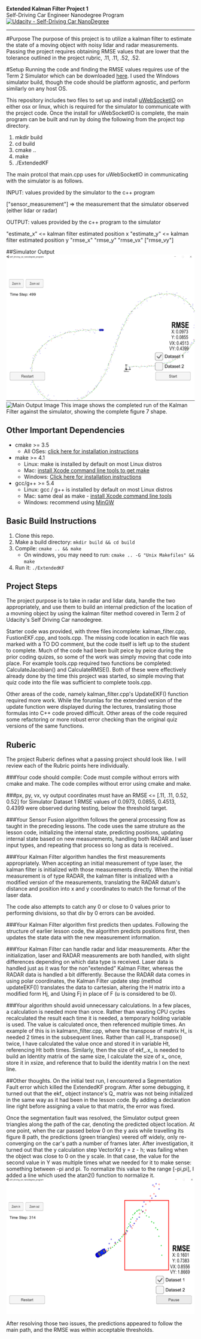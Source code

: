 **Extended Kalman Filter Project 1**  
Self-Driving Car Engineer Nanodegree Program
[![Udacity - Self-Driving Car NanoDegree](https://s3.amazonaws.com/udacity-sdc/github/shield-carnd.svg)](http://www.udacity.com/drive)

[image1]: ./EKFProjectOutput2.png "Successfull output"
[image2]: ./EKFProjectOutput3.png "Angle Problem"
---
#Purpose
The purpose of this project is to utilize a kalman filter to estimate the state of a moving object with noisy lidar and radar measurements. Passing the project requires obtaining RMSE values that are lower that the tolerance outlined in the project rubric, .11, .11, .52, .52. 

#Setup
Running the code and finding the RMSE values requires use of the Term 2 Simulator which can be downloaded [here](https://github.com/udacity/self-driving-car-sim/releases).  I used the Windows simulator build, though the code should be platform agnostic, and perform similarly on any host OS.

This repository includes two files to set up and install [uWebSocketIO](https://github.com/uWebSockets/uWebSockets) on either osx or linux, which is required for the simulator to communicate with the project code.  Once the install for uWebSocketIO is complete, the main program can be built and run by doing the following from the project top directory.

1. mkdir build
2. cd build
3. cmake ..
4. make
5. ./ExtendedKF

The main protcol that main.cpp uses for uWebSocketIO in communicating with the simulator is as follows.

INPUT: values provided by the simulator to the c++ program

["sensor_measurement"] => the measurement that the simulator observed (either lidar or radar)

OUTPUT: values provided by the c++ program to the simulator

"estimate_x" <= kalman filter estimated position x
"estimate_y" <= kalman filter estimated position y
"rmse_x"
"rmse_y"
"rmse_vx"
["rmse_vy"]

##Simulator Output
![alt text][image1]
<img src="EKFProjectOutput2.ppg" width="480" alt="Main Output Image" />
This image shows the completed run of the Kalman Filter against the simulator, showing the complete figure 7 shape.

## Other Important Dependencies

* cmake >= 3.5
  * All OSes: [click here for installation instructions](https://cmake.org/install/)
* make >= 4.1
  * Linux: make is installed by default on most Linux distros
  * Mac: [install Xcode command line tools to get make](https://developer.apple.com/xcode/features/)
  * Windows: [Click here for installation instructions](http://gnuwin32.sourceforge.net/packages/make.htm)
* gcc/g++ >= 5.4
  * Linux: gcc / g++ is installed by default on most Linux distros
  * Mac: same deal as make - [install Xcode command line tools](https://developer.apple.com/xcode/features/)
  * Windows: recommend using [MinGW](http://www.mingw.org/)

## Basic Build Instructions

1. Clone this repo.
2. Make a build directory: `mkdir build && cd build`
3. Compile: `cmake .. && make` 
   * On windows, you may need to run: `cmake .. -G "Unix Makefiles" && make`
4. Run it: `./ExtendedKF `

## Project Steps

The project purpose is to take in radar and lidar data, handle the two appropriately, and use them to build an internal prediction of the location of a movning object by using the kalman filter method covered in Term 2 of Udacity's Self Driving Car nanodegree.

Starter code was provided, with three files incomplete: kalman_filter.cpp, FustionEKF.cpp, and tools.cpp.  The missing code location in each file was marked with a TO DO comment, but the code itself is left up to the student to complete.  Much of the code had been built peice by peice during the prior coding quizes, so some of the work was simply moving that code into place.  For example tools.cpp required two functions be completed: CalculateJacobian() and CalculateRMSE().  Both of these were effectively already done by the time this project was started, so simple moving that quiz code into the file was sufficient to complete tools.cpp.

Other areas of the code, namely kalman_filter.cpp's UpdateEKF() function required more work.  While the forumlas for the extended version of the update function were displayed during the lectures, translating those formulas into C++ code proved difficult.  Other areas of the code required some refactoring or more robust error checking than the original quiz versions of the same functions.

## Ruberic

The project Ruberic defines what a passing project should look like.  I will review each of the Rubric points here individually.

###Your code should compile: Code must compile without errors with cmake and make.
The code compiles without error using cmake and make.

###px, py, vx, vy output coordinates must have an RMSE <= [.11, .11, 0.52, 0.52] for Simulator Dataset 1
RMSE values of 0.0973, 0.0855, 0.4513, 0.4399 were observed during testing, below the threshold target.

###Your Sensor Fusion algorithm follows the general processing flow as taught in the preceding lessons.
The code uses the same struture as the lesson code, initializing the internal state, predicting positions, updating internal state based on new measurements, handling both RADAR and laser input types, and repeating that process so long as data is received..

###Your Kalman Filter algorithm handles the first measurements appropriately.
When accepting an initial measurement of type laser, the kalman filter is initialized with those measurements directly.  When the initial measurement is of type RADAR, the kalman filter is initialized with a modified version of the measurements, translating the RADAR datum's distance and position into x and y coordinates to match the format of the laser data.

The code also attempts to catch any 0 or close to 0 values prior to performing divisions, so that div by 0 errors can be avoided.

###Your Kalman Filter algorithm first predicts then updates.
Following the structure of earlier lesson code, the algorithm predicts positions first, then updates the state data with the new measurement information.

###Your Kalman Filter can handle radar and lidar measurements.
After the initialization, laser and RADAR measurements are both handled, with slight differences depending on which data type is received.  Laser data is handled just as it was for the non"extended" Kalman Filter, whereas the RADAR data is handled a bit differently.  Because the RADAR data comes in using polar coordinates, the Kalman Filter update step (method updateEKF()) translates the data to cartesian, altering the H matrix into a modified form Hj, and Using Fj in place of F (u is considered to be 0).  

###Your algorithm should avoid unnecessary calculations.
In a few places, a calculation is needed more than once.  Rather than wasting CPU cycles recalculated the result each time it is needed, a temporary holding variable is used.  The value is calculated once, then referenced multiple times.  An example of this is in kalmann_filter.cpp, where the transpose of matrix H_ is needed 2 times in the subsequent lines.  Rather than call H_.transpose() twice, I have calculated the value once and stored it in variable Ht, referencing Ht both times.  Similarly, then the size of ekf_.x_ is needed to build an Identity matrix of the same size, I calculate the size of x_ once, store it in xsize, and reference that to build the identity matrix I on the next line.

##Other thoughts.
On the initial test run, I encountered a Segmentation Fault error which killed the ExtendedKF program.  After some debugging, it turned out that the ekf_ object instance's Q_ matrix was not being initialized in the same way as it had been in the lesson code.  By adding a declaration line right before assigning a value to that matrix, the error was fixed.

Once the segmentation fault was resolved, the Simulator output green triangles along the path of the car, denoting the predicted object location.  At one point, when the car passed below 0 on the y axis while travelling its figure 8 path, the predictions (green triangles) veered off widely, only re-converging on the car's path a number of frames later.  After investigation, it turned out that the y calculation step VectorXd y = z - h; was failing when the object was close to 0 on the y scale.  In that case, the value for the second value in Y was multiple times what we needed for it to make sense: something between -pi and pi.  To normalize this value to the range [-pi,pi], I added a line which used the atan2() function to normalize it.
![alt text][image2]

After resolving those two issues, the predictions appeared to follow the main path, and the RMSE was within acceptable thresholds.
